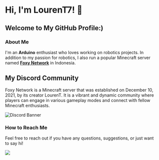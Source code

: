 # Hi, I'm LourenT7! 👋

## Welcome to My GitHub Profile:)

### About Me

I'm an **Arduino** enthusiast who loves working on robotics projects.
In addition to my passion for robotics, I also run a popular Minecraft server named [**Foxy Network**](https://dc.foxy-network.net) in Indonesia.

## My Discord Community
 Foxy Network is a Minecraft server that was established on December 10, 2021, by its creator LourenT. It is a vibrant and dynamic community where players can engage in various gameplay modes and connect with fellow Minecraft enthusiasts.

  <img src="https://discord.com/api/guilds/897455948166205440/widget.png?style=banner4" alt="Discord Banner"/>

### How to Reach Me

Feel free to reach out if you have any questions, suggestions, or just want to say hi!

<img src="https://discord.c99.nl/widget/theme-1/734589001721315348.png"/>

  
